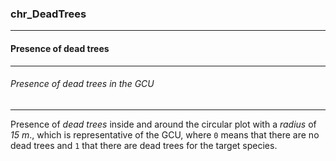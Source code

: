 ### chr_DeadTrees



------
#### Presence of dead trees



------
###### Presence of dead trees in the GCU



------
Presence of *dead trees* inside and around the circular plot with a *radius* of *15 m*., which is representative of the GCU, where `0` means that there are no dead trees and `1` that there are dead trees for the target species.